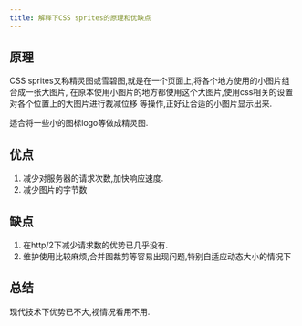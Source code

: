 ```yaml
---
title: 解释下CSS sprites的原理和优缺点
---
```


## 原理

CSS sprites又称精灵图或雪碧图,就是在一个页面上,将各个地方使用的小图片组合成一张大图片,
在原本使用小图片的地方都使用这个大图片,使用css相关的设置对各个位置上的大图片进行裁减位移
等操作,正好让合适的小图片显示出来.

适合将一些小的图标logo等做成精灵图.

## 优点

1. 减少对服务器的请求次数,加快响应速度.
2. 减少图片的字节数

## 缺点

1. 在http/2下减少请求数的优势已几乎没有.
2. 维护使用比较麻烦,合并图裁剪等容易出现问题,特别自适应动态大小的情况下

## 总结

现代技术下优势已不大,视情况看用不用.